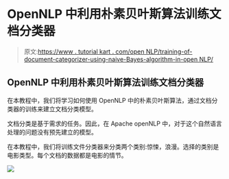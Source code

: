 # OpenNLP 中利用朴素贝叶斯算法训练文档分类器

> 原文:[https://www . tutorial kart . com/open NLP/training-of-document-categorizer-using-naive-Bayes-algorithm-in-open NLP/](https://www.tutorialkart.com/opennlp/training-of-document-categorizer-using-naive-bayes-algorithm-in-opennlp/)

## OpenNLP 中利用朴素贝叶斯算法训练文档分类器

在本教程中，我们将学习如何使用 OpenNLP 中的朴素贝叶斯算法，通过文档分类器的训练来建立文档分类模型。

文档分类是基于需求的任务。因此，在 Apache openNLP 中，对于这个自然语言处理的问题没有预先建立的模型。

在本教程中，我们将训练文件分类器来分类两个类别:惊悚，浪漫。选择的类别是电影类型。每个文档的数据都是电影的情节。

[![](../Images/925da31b32d6bc3827932f6c8afb11bb.png)](https://www.tutorialkart.com/)